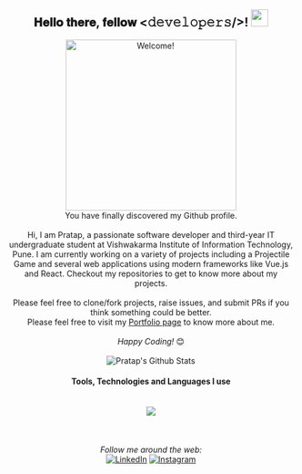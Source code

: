 <div align="center">
    <h2> 𝐇𝐞𝐥𝐥𝐨 𝐭𝐡𝐞𝐫𝐞, 𝐟𝐞𝐥𝐥𝐨𝐰 <𝚍𝚎𝚟𝚎𝚕𝚘𝚙𝚎𝚛𝚜/>! <img src="https://tenor.com/blOVi.gif" width="30"></h2>
</div>

<div align="center" width="50">
    <img src="https://media.giphy.com/media/v1.Y2lkPTc5MGI3NjExa3VpaXdrcm5qdGZqcjdleDIwc3E0anV0NzJtN2tmNnEyb29tYzQyNSZlcD12MV9pbnRlcm5hbF9naWZfYnlfaWQmY3Q9Zw/g8PFV22O1OYk2tD8qD/giphy.gif" alt="Welcome!" width="300"/>
</div>

<div align="center">
    You have finally discovered my Github profile. <br><br>
    Hi, I am Pratap, a passionate software developer and third-year IT undergraduate student at Vishwakarma Institute of Information Technology, Pune. I am currently working on a variety of projects including a Projectile Game and several web applications using modern frameworks like Vue.js and React. Checkout my repositories to get to know more about my projects.<br><br>
    Please feel free to clone/fork projects, raise issues, and submit PRs if you think something could be better. <br>
    Please feel free to visit my <a href="https://github.com/prataprajput27">Portfolio page</a> to know more about me.<br><br>
    <i>Happy Coding!</i> 😊
    <br><br>
</div>

<div align="center">
    <img align="center" src="https://github-readme-stats.vercel.app/api?username=prataprajput27&include_all_commits=true&count_private=true&show_icons=true&line_height=20&title_color=7A7ADB&icon_color=2234AE&text_color=D3D3D3&bg_color=0,000000,130F40" alt="Pratap's Github Stats">
<br/>
    <h4 align="center">Tools, Technologies and Languages I use</h4>
    <br/>
    <div align="center">
        <code><img src="https://skillicons.dev/icons?i=html,css,react,redux,nodejs,express,vuejs,mongodb,mysql,c,cpp,java,javascript,typescript,python,git,postman,aws&perline=7"></code>
        <br/><br/>
        <br/><br/>
        <i>Follow me around the web:</i><br>
        <a href="https://www.linkedin.com/in/prataprajput27/" target="_blank"><img src="https://img.shields.io/badge/LinkedIn-%230077B5.svg?&style=flat-square&logo=linkedin&logoColor=white" alt="LinkedIn"></a>
        <a href="https://www.instagram.com/wydpratap/" target="_blank"><img src="https://img.shields.io/badge/Instagram-%23E4405F.svg?&style=flat-square&logo=instagram&logoColor=white" alt="Instagram"></a>
    </div>
</div>
